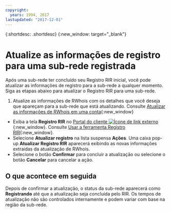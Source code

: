 ```yaml
---
copyright:
  years: 1994, 2017
lastupdated: "2017-12-01"
---
```


{:shortdesc: .shortdesc}
{:new_window: target="_blank"}

# Atualize as informações de registro para uma sub-rede registrada

Após uma sub-rede ter concluído seu Registro RIR inicial, você pode atualizar as informações de registro para a
sub-rede a qualquer momento. Siga as etapas abaixo para atualizar o Registro RIR para uma sub-rede.

1. Atualize as informações de RWhois com os detalhes que você deseja que apareçam para a sub-rede que está atualizando. 
Consulte [Atualizar as informações de RWhois em uma conta](update-rwhois.html){:new_window}
* Exiba a tela **Registro RIR** no [Portal do cliente
![Ícone de link externo](../../icons/launch-glyph.svg "Ícone de link externo")](https://control.softlayer.com/){:new_window}. 
Consulte [Usar a ferramenta Registro RIR](rir-screen.html){:new_window}.
* Selecione **Atualizar registro** na lista suspensa **Ações**. Uma caixa pop-up **Atualizar
Registro RIR** aparecerá exibindo as novas informações extraídas da atualização de RWhois.
* Selecione o botão **Confirmar** para concluir a atualização ou selecione o botão
**Cancelar** para cancelar a ação.

## O que acontece em seguida

Depois de confirmar a atualização, o status da sub-rede aparecerá como **Registrando** até que a
atualização seja concluída pelo RIR. Os tempos de atualização não são controlados internamente e podem variar
com base na região da sub-rede.
